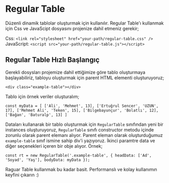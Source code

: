 # Regular Table

Düzenli dinamik tablolar oluşturmak için kullanılır. Regular Table'ı kullanmak için Css ve JavaScipt dosyasını projenize dahil etmeniz gerekir;

Css: `<link rel="stylesheet" href="your-path/regular-table.css" />`
JavaScript: `<script src="your-path/regular-table.js"></script>`

## Regular Table Hızlı Başlangıç

Gerekli dosysları projemize dahil ettiğimize göre tablo oluşturmaya başlayabiliriz, tabloyu oluşturmak için parent HTML elementi oluşturuyoruz;

`<div class="example-table"></div>`

Tablo için örnek veriler oluşturalım;

`
const myData = [
			['Ali', 'Mehmet', 13],
			['Ertuğrul Sencer', 'UZUN', 17],
			['Mehmet Ali', 'Teken', 15],
			['Bilgebayunçur', 'Bolatlı', 12],
			['Bağan', 'Baturalp', 13]
		]
`

Dataları kullanarak bir tablo oluşturmak için `RegularTable` sınıfından yeni bir instances oluşturuyoruz, `RegularTable` sınıfı constructor metodu içinde zorunlu olarak parent elemanı alıyor.
Parent eleman olarak oluşturduğumuz `example-table` sınıf ismine sahip div'i yazıyoruz. İkinci paramtre data ve diğer seçenekleri içeren bir obje alıyor. Örnek;

`
const rt = new RegularTable('.example-table', {
			headData: ['Ad', 'Soyad', 'Yaş'],
			bodyData: myData
		});
`

Raguar Table kullanmak bu kadar basit. Performanslı ve kolay kullanımın keyfini çıkarın :)

